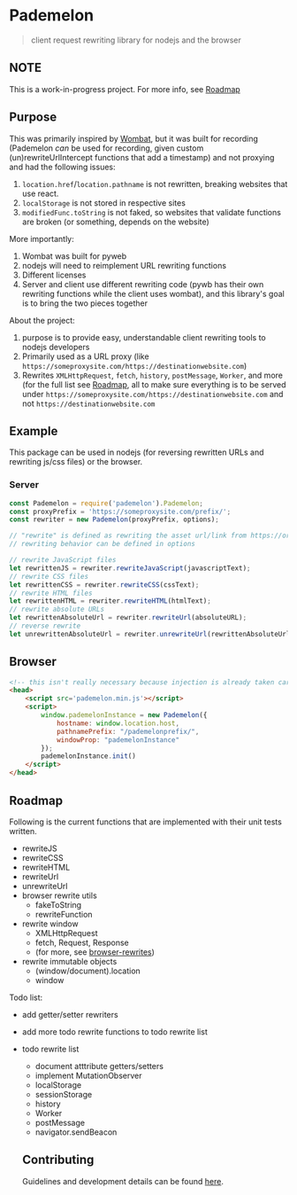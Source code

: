 # Pademelon

> client request rewriting library for nodejs and the browser

## NOTE

This is a work-in-progress project. For more info, see [Roadmap](#roadmap)

## Purpose

This was primarily inspired by [Wombat](https://github.com/webrecorder/wombat), but it was built for recording (Pademelon *can* be used for recording, given custom (un)rewriteUrlIntercept functions that add a timestamp) and not proxying and had the following issues:
1. `location.href`/`location.pathname` is not rewritten, breaking websites that use react.
2. `localStorage` is not stored in respective sites
3. `modifiedFunc.toString` is not faked, so websites that validate functions are broken (or something, depends on the website)

More importantly:
1. Wombat was built for pyweb
2. nodejs will need to reimplement URL rewriting functions
3. Different licenses
4. Server and client use different rewriting code (pywb has their own rewriting functions while the client uses wombat), and this library's goal is to bring the two pieces together

About the project:
1. purpose is to provide easy, understandable client rewriting tools to nodejs developers
2. Primarily used as a URL proxy (like `https://someproxysite.com/https://destinationwebsite.com`)
3. Rewrites `XMLHttpRequest`, `fetch`, `history`, `postMessage`, `Worker`, and more (for the full list see [Roadmap](#roadmap), all to make sure everything is to be served under `https://someproxysite.com/https://destinationwebsite.com` and not `https://destinationwebsite.com`

## Example

This package can be used in nodejs (for reversing rewritten URLs and rewriting js/css files) or the browser.

### Server

```js
const Pademelon = require('pademelon').Pademelon;
const proxyPrefix = 'https://someproxysite.com/prefix/';
const rewriter = new Pademelon(proxyPrefix, options);

// "rewrite" is defined as rewriting the asset url/link from https://originalurl.com to https://someproxysite.com/https://originalurl.com
// rewriting behavior can be defined in options

// rewrite JavaScript files
let rewrittenJS = rewriter.rewriteJavaScript(javascriptText);
// rewrite CSS files
let rewrittenCSS = rewriter.rewriteCSS(cssText);
// rewrite HTML files
let rewrittenHTML = rewriter.rewriteHTML(htmlText);
// rewrite absolute URLs
let rewrittenAbsoluteUrl = rewriter.rewriteUrl(absoluteURL);
// reverse rewrite
let unrewrittenAbsoluteUrl = rewriter.unrewriteUrl(rewrittenAbsoluteUrl);
```

## Browser

```html
<!-- this isn't really necessary because injection is already taken care of by nodejs's rewriteHTML -->
<head>
    <script src='pademelon.min.js'></script>
    <script>
        window.pademelonInstance = new Pademelon({
            hostname: window.location.host,
            pathnamePrefix: "/pademelonprefix/",
            windowProp: "pademelonInstance"
        });
        pademelonInstance.init()
    </script>
</head>
```

## Roadmap

Following is the current functions that are implemented with their unit tests written.

- rewriteJS
- rewriteCSS
- rewriteHTML
- rewriteUrl
- unrewriteUrl
- browser rewrite utils
  - fakeToString
  - rewriteFunction
- rewrite window
  - XMLHttpRequest
  - fetch, Request, Response
  - (for more, see [browser-rewrites](src/browser-rewrites/))
- rewrite immutable objects
  - (window/document).location
  - window

Todo list:
- add getter/setter rewriters
- add more todo rewrite functions to todo rewrite list
- todo rewrite list
  - document atttribute getters/setters
  - implement MutationObserver
  - localStorage
  - sessionStorage
  - history
  - Worker
  - postMessage
  - navigator.sendBeacon
  
  ## Contributing

  Guidelines and development details can be found [here](CONTRIBUTING.md).